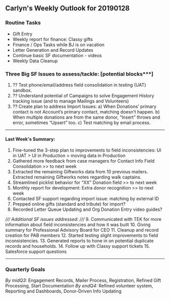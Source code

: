 ## Carlyn's Weekly Outlook for 20190128
### Routine Tasks
* Gift Entry
* Weekly report for finance: Classy gifts
* Finance / Ops Tasks while BJ is on vacation
* Letter Generation and Record Updates
* Continue basic SF documentation - videos
* Weekly Data Cleanup

### Three Big SF Issues to assess/tackle: [potential blocks***]
1. ?? Test phone/email/address field consolidation in testing (UAT) sandbox.
2. ?? Understand potential of Campaigns to solve Engagement History tracking issue (and to manage Mailings and Volunteers)
3. ?? Create plan to address Import Issues: a) When Donations’ primary contact is not Account’s primary contact, matching doesn’t happen.  b) When multiple donations are from the same donor, “Insert” throws and error, sometimes “Upsert” too.  c) Test matching by email process.

- - - -
#### Last Week's Summary:
1. Fine-tuned the 3-step plan to improvements to field inconsistencies: UI in UAT > UI in Production > moving data in Production
2. Gathered more feedback from case managers for Contact Info Field Consolidation >> to next week
3. Extracted the remaining Giftworks data from 10 previous mailers.  Extracted remaining Giftworks notes regarding walk captains.
4. Streamlined picklist behavior for “XX” Donation field >> to next week
5. Monthly report for development: Extra donor recognition >> to next week
6. Contacted SF support regarding import issue: matching by external ID
7. Prepped online gifts (standard and tribute) for import?
8. Recorded Letter Queue Updating and Org Donation Entry video guides?


*/// Additional SF issues addressed: ///*
9. Communicated with TEK for more information about field inconsistencies and how it was built
10. Giving summary for Professional Advisory Board for CEO
11. Cleanup and record creation for PAB members
12. Started testing slight improvements to field inconsistencies.
13. Generated reports to hone in on potential duplicate records and households.
14. Follow up with Classy support tickets
15. Salesforce support questions


- - - -
### Quarterly Goals
*By midQ3:* Engagement Records, Mailer Process, Registration, Refined Gift Processing, Start Documentation
*By endQ4:* Refined volunteer system, Reporting and Dashboards, Donor-Driven Info Updating
<!--stackedit_data:
eyJoaXN0b3J5IjpbMTY5OTk4NDQwMiwtMzc3NTI1Nzc4XX0=
-->
